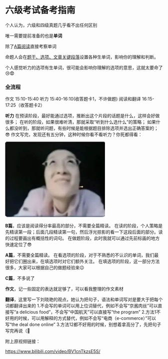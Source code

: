 # 六级考试备考指南

个人认为，六级和四级真题几乎看不出任何区别



唯一需要提前准备的也是**单词**



除了<u>A篇阅读</u>直接考察单词

命题人会在<u>题干、选项、文章关键段落</u>设置各种生单词，影响你的理解和判断。

个人感觉听力的选项有生单词，很可能会影响你理解的选项的意思，这就太要命了 :cry::fearful:





### **全流程**

作文 15:10-15:40
听力 15:40-16:10(收答题卡1，不许做题)
阅读和翻译 16:15-17:25（收答题卡2）



**听力**
在预读阶段，最好能通过选项，推断出这个片段的话题是什么，这样会好做很多；
在听的阶段，如果很难听清，那就采取“听到什么选什么”的策略；
如果什么都没听到，那就听问题，有些时候是能根据题目排除选项并选出正确答案的；😎
作文写完，发现还有五分钟，这种时候你看不看听力？你死都得看：

![](./Resources/OIP.jpg)


**B篇**，应该是阅读得分率最高的部分，不需要全篇精读。
在读的阶段，个人策略是先精读第一段；后面几段精读第一句，然后浮光掠影的看一下这段后面的部分。读的过程要画出有概括性的词句。
在做题阶段，此时我就可以通过先前标画的地方快速定位了😎

**A篇**，不需要全篇精读。
在看选项的阶段，对于不熟悉的不认识的单词，我们最好把它们圈出来，在填选项时对它们额外关注。
在填选项的阶段，这一部分方法很多，大家可以根据自己的做题经验来😉

**C篇**，不多说了


**作文**，记一些固定的表达就足够了，可以看我整理的作文素材

**翻译**，这里写一下刘晓艳的观点，她认为把句子，语法和单词写对是要大于把每个词都翻译出来的
1.不会写的单词可以用上位词替代，例如不会写“京酱肉丝”可以直接写“a delicious food”，不会写“中国航天”可以直接写“the program”
2.方法1不好用的时候，可以用解释的方式替代，例如不会写“电商（e-commerce）”可以写“the deal done online”
3.方法12都不好用的时候，别想着拿高分了，先把句子写完再说（😤

附上原视频链接：

https://www.bilibili.com/video/BV1cnTkzsE5S/
